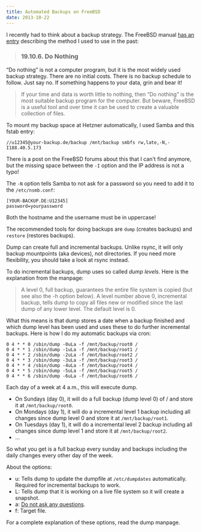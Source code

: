 ```yaml
---
title: Automated Backups on FreeBSD
date: 2013-10-22
---
```

I recently had to think about a backup strategy. The FreeBSD manual <a href="http://www.freebsd.org/doc/en/books/handbook/backup-basics.html">has an entry</a> describing the method I used to use in the past:

> ### 19.10.6. Do Nothing
“Do nothing” is not a computer program, but it is the most widely used backup strategy. There are no initial costs. There is no backup schedule to follow. Just say no. If something happens to your data, grin and bear it!

> If your time and data is worth little to nothing, then “Do nothing” is the most suitable backup program for the computer. But beware, FreeBSD is a useful tool and over time it can be used to create a valuable collection of files.

To mount my backup space at Hetzner automatically, I used Samba and this fstab entry:

	//u12345@your-backup.de/backup /mnt/backup smbfs rw,late,-N,-I188.40.5.173

There is a post on the FreeBSD forums about this that I can't find anymore, but the missing space between the `-I` option and the IP address is not a typo!

The `-N` option tells Samba to not ask for a password so you need to add it to the `/etc/nsmb.conf`:

    [YOUR-BACKUP.DE:U12345]
    password=yourpassword

Both the hostname and the username must be in uppercase!

The recommended tools for doing backups are `dump` (creates backups) and `restore` (restores backups).

Dump can create full and incremental backups. Unlike rsync, it will only backup mountpoints (aka devices), not directories. If you need more flexibility, you should take a look at rsync instead.

To do incremental backups, dump uses so called <em>dump levels</em>. Here is the explanation from the manpage:

> A level 0, full backup, guarantees the entire file
system is copied (but see also the -h option below). A level number above 0, incremental backup, tells dump to copy all files new or modified since the last dump of any lower level. The default level is 0.

What this means is that dump stores a date when a backup finished and which dump level has been used and uses these to do further incremental backups. Here is how I do my automatic backups via cron:

    0 4 * * 0 /sbin/dump -0uLa -f /mnt/backup/root0 /
    0 4 * * 1 /sbin/dump -1uLa -f /mnt/backup/root1 /
    0 4 * * 2 /sbin/dump -2uLa -f /mnt/backup/root2 /
    0 4 * * 3 /sbin/dump -3uLa -f /mnt/backup/root3 /
    0 4 * * 4 /sbin/dump -4uLa -f /mnt/backup/root4 /
    0 4 * * 5 /sbin/dump -5uLa -f /mnt/backup/root5 /
    0 4 * * 6 /sbin/dump -6uLa -f /mnt/backup/root6 /

Each day of a week at 4 a.m., this will execute dump.

- On Sundays (day 0), it will do a full backup (dump level 0) of / and store it at `/mnt/backup/root0`.
- On Mondays (day 1), it will do a incremental level 1 backup including  all changes since dump level 0 and store it at `/mnt/backup/root1`.
- On Tuesdays (day 1), it will do a incremental level 2 backup including  all changes since dump level 1 and store it at `/mnt/backup/root2`.
- ...


So what you get is a full backup every sunday and backups including the daily changes every other day of the week.

About the options:

- u: Tells dump to update the dumpfile at `/etc/dumpdates` automatically. Required for incremental backups to work.
- L: Tells dump that it is working on a live file system so it will create a snapshot.
- a: [Do not ask any questions](http://lists.freebsd.org/pipermail/freebsd-questions/2007-July/153164.html).
- f: Target file.

For a complete explanation of these options, read the dump manpage.
